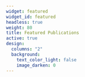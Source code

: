 ```yaml
---
widget: featured
widget_id: featured
headless: true
weight: 80
title: Featured Publications
active: true
design:
  columns: "2"
  background:
    text_color_light: false
    image_darken: 0
---
```

